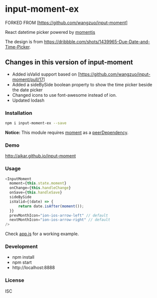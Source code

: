 # input-moment-ex
FORKED FROM [https://github.com/wangzuo/input-moment]

React datetime picker powered by [momentjs](http://momentjs.com)

The design is from https://dribbble.com/shots/1439965-Due-Date-and-Time-Picker.


## Changes in this version of input-moment
 - Added isValid support based on [https://github.com/wangzuo/input-moment/pull/17]
 - Added a sideBySide boolean property to show the time picker beside the date picker
 - Changed icons to use font-awesome instead of ion.
 - Updated lodash

### Installation
``` sh
npm i input-moment-ex --save
```

**Notice:** This module requires [moment](https://www.npmjs.com/package/moment) as a [peerDependency](https://docs.npmjs.com/files/package.json#peerdependencies).

### Demo
http://aikar.github.io/input-moment

### Usage
``` javascript
<InputMoment
  moment={this.state.moment}
  onChange={this.handleChange}
  onSave={this.handleSave}
  sideBySide
  isValid={(date) => {
      return date.isAfter(moment());
  }}
  prevMonthIcon="ion-ios-arrow-left" // default
  nextMonthIcon="ion-ios-arrow-right" // default
/>
```
Check [app.js](https://github.com/aikar/input-moment-ex/blob/master/example/app.js) for a working example.

### Development
- npm install
- npm start
- http://localhost:8888

### License
ISC
